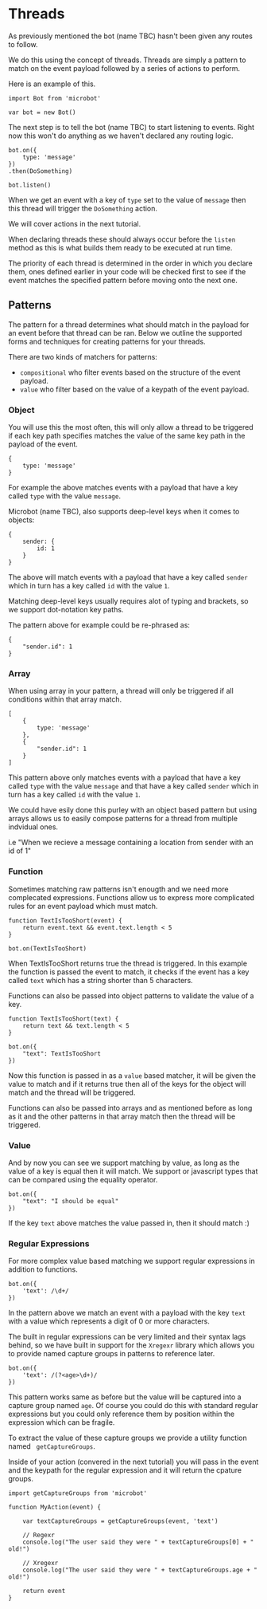 # Threads

As previously mentioned the bot (name TBC) hasn't been given any routes to
follow.

We do this using the concept of threads. Threads are simply a pattern to match
on the event payload followed by a series of actions to perform.

Here is an example of this.

```
import Bot from 'microbot'

var bot = new Bot()
```

The next step is to tell the bot (name TBC) to start listening to events. Right now
this won't do anything as we haven't declared any routing logic.

```
bot.on({
    type: 'message'
})
.then(DoSomething)

bot.listen()
```

When we get an event with a key of `type` set to the value of `message` then this
thread will trigger the `DoSomething` action.

We will cover actions in the next tutorial.

When declaring threads these should always occur before the `listen` method as
this is what builds them ready to be executed at run time.

The priority of each thread is determined in the order in which you declare them, ones
defined earlier in your code will be checked first to see if the event matches the
specified pattern before moving onto the next one.

## Patterns

The pattern for a thread determines what should match in the payload for an event before
that thread can be ran. Below we outline the supported forms and techniques for creating
patterns for your threads.

There are two kinds of matchers for patterns:

- `compositional` who filter events based on the structure of the event payload.
- `value` who filter based on the value of a keypath of the event payload.

### Object

You will use this the most often, this will only allow a thread to be
triggered if each key path specifies matches the value of the same key
path in the payload of the event.

```
{
    type: 'message'
}
```

For example the above matches events with a payload that have a key called `type`
with the value `message`.

Microbot (name TBC), also supports deep-level keys when it comes to objects:

```
{
    sender: {
        id: 1
    }
}
```

The above will match events with a payload that have a key called `sender`
which in turn has a key called `id` with the value `1`.

Matching deep-level keys usually requires alot of typing and brackets,
so we support dot-notation key paths.

The pattern above for example could be re-phrased as:

```
{
    "sender.id": 1
}
```

### Array

When using array in your pattern, a thread will only be triggered if all
conditions within that array match.

```
[
    {
        type: 'message'
    },
    {
        "sender.id": 1
    }
]
```

This pattern above only matches events with a payload that have a key called `type`
with the value `message` and that have a key called `sender` which in turn has a key called `id` with the value `1`.

We could have esily done this purley with an object based pattern but using arrays
allows us to easily compose patterns for a thread from multiple indvidual ones.

i.e "When we recieve a message containing a location from sender with an id of 1"

### Function

Sometimes matching raw patterns isn't enougth and we need more complecated expressions.
Functions allow us to express more complicated rules for an event payload which must match.

```
function TextIsTooShort(event) {
    return event.text && event.text.length < 5
}

bot.on(TextIsTooShort)
```

When TextIsTooShort returns true the thread is triggered. In this example the function
is passed the event to match, it checks if the event has a key called `text` which has
a string shorter than 5 characters.

Functions can also be passed into object patterns to validate the value of a key.

```
function TextIsTooShort(text) {
    return text && text.length < 5
}

bot.on({
    "text": TextIsTooShort
})
```

Now this function is passed in as a `value` based matcher, it will be given the
value to match and if it returns true then all of the keys for the object 
will match and the thread will be triggered.

Functions can also be passed into arrays and as mentioned before as long as it
and the other patterns in that array match then the thread will be triggered.

### Value

And by now you can see we support matching by value, as long as the value
of a key is equal then it will match. We support or javascript types
that can be compared using the equality operator.

```
bot.on({
    "text": "I should be equal"
})
```

If the key `text` above matches the value passed in, then it should match :)

### Regular Expressions

For more complex value based matching we support regular expressions in addition
to functions.

```
bot.on({
    'text': /\d+/
})
```

In the pattern above we match an event with a payload with the key `text` with a value
which represents a digit of 0 or more characters.

The built in regular expressions can be very limited and their syntax lags behind, so
we have built in support for the `Xregexr` library which allows you to provide named
capture groups in patterns to reference later.

```
bot.on({
    'text': /(?<age>\d+)/
})
```

This pattern works same as before but the value will be captured into a capture group
named `age`. Of course you could do this with standard regular expressions but you
could only reference them by position within the expression which can be fragile.

To extract the value of these capture groups we provide a utility function named
` getCaptureGroups`.

Inside of your action (convered in the next tutorial) you will pass in the event and the keypath for the regular
expression and it will return the cpature groups.

```
import getCaptureGroups from 'microbot'

function MyAction(event) {

    var textCaptureGroups = getCaptureGroups(event, 'text')

    // Regexr
    console.log("The user said they were " + textCaptureGroups[0] + " old!")

    // Xregexr
    console.log("The user said they were " + textCaptureGroups.age + " old!")

    return event
}
```

